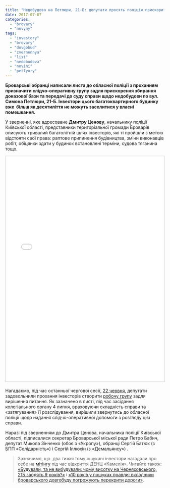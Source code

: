```yaml
---
title: "Недобудова на Петлюри, 21-Б: депутати просять поліцію прискорити розслідування"
date: 2017-07-07
categories: 
  - "brovary"
  - "novyny"
tags: 
  - "investory"
  - "brovary"
  - "dovgobud"
  - "zvernennya"
  - "list"
  - "nedobudova"
  - "novini"
  - "petlyury"
---
```


**Броварські обранці написали листа до обласної поліції з проханням призначити слідчо-оперативну групу задля прискорення збирання доказової бази та передачі до суду справи щодо недобудови по вул. Симона Петлюри, 21-Б. Інвестори цього багатоквартирного будинку вже  більш як десятиліття не можуть заселитися у власні помешкання.**

У зверненні, яке адресоване **Дмитру Ценову**, начальнику поліції Київської області, представники територіальної громади Броварів описують тривалий багатолітній шлях інвесторів, які ті пройшли з метою відстояти свої права: раптове припинення будівництва, зміни виконавців робіт, обіцянки здати у будинок встановлені терміни, судова тяганина тощо.

<iframe style="border: 1px solid #CCC; border-width: 1px; margin-bottom: 5px; max-width: 100%;" src="//www.slideshare.net/slideshow/embed_code/key/dcGo2Aq9rD2kci" width="668" height="714" frameborder="0" marginwidth="0" marginheight="0" scrolling="no" allowfullscreen="allowfullscreen"></iframe>

Нагадаємо, під час останньої чергової сесії, [22 червня](https://mpz.brovary.org/30-ta-sesiya-vyhid-lyudmyly-kulinich-z-fraktsiyi-samopomich-garazhi-dlya-atovtsiv-stadion-stavky-podatku/), депутати задовольнили прохання інвесторів створити [робочу групу](http://brovary-rada.gov.ua/documents/27436.html) задля вирішення питання. Як зазначено в листі, під час засідання колегіального органу 4 липня, враховуючи складність справи та «затягування» її розслідування, вирішили звернутись до обласної поліції щодо надання слідчо-оперативної допомоги з розгляду цієї справи.

Наразі під зверненням до Дмитра Ценова, начальника поліції Київської області, підписалися секретар Броварської міської ради Петро Бабич, депутат Микола Зінченко (обоє з «Укропу»), обранці Сергій Батюк (з БПП «Солідарність») і Сергій Іллюхін (з «Демальянсу») .

> Зазначимо, що  два тижні тому ошукані інвестори нагадали про себе на [мітінгу](https://mpz.brovary.org/dents-kameliya-otrymala-nove-prymishhennya-v-novobudovi-zhk-palladium-foto/) під час відкриття ДЕНЦ «Камелія». Читайте також: [«Будували, та не вибудували: чому висотку на Черняховського, 21Б зводять 9 років?»](https://mpz.brovary.org/vkladniki-sudyatsya-iz-zabudovnikom-za-nezavershenu-bagatopoverhivku-chernyahovskogo-21b/) і [«10 років у пошуках правди: вкладники броварського довгобуду погрожують перекрити дороги»](https://mpz.brovary.org/10-rokiv-u-poshukah-pravdy-vkladnyky-brovarskogo-dovgobudu-pogrozhuyut-perekryty-dorogy/).

